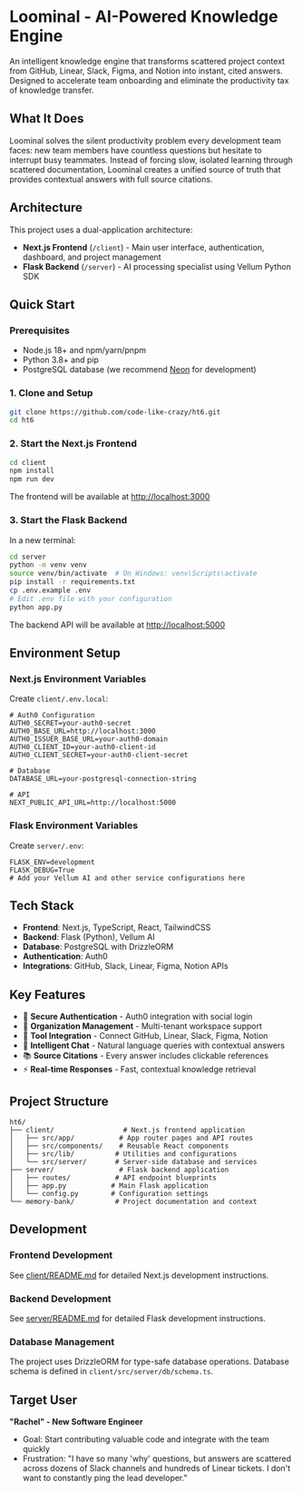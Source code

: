 # Loominal - AI-Powered Knowledge Engine

An intelligent knowledge engine that transforms scattered project context from GitHub, Linear, Slack, Figma, and Notion into instant, cited answers. Designed to accelerate team onboarding and eliminate the productivity tax of knowledge transfer.

## What It Does

Loominal solves the silent productivity problem every development team faces: new team members have countless questions but hesitate to interrupt busy teammates. Instead of forcing slow, isolated learning through scattered documentation, Loominal creates a unified source of truth that provides contextual answers with full source citations.

## Architecture

This project uses a dual-application architecture:

- **Next.js Frontend** (`/client`) - Main user interface, authentication, dashboard, and project management
- **Flask Backend** (`/server`) - AI processing specialist using Vellum Python SDK

## Quick Start

### Prerequisites

- Node.js 18+ and npm/yarn/pnpm
- Python 3.8+ and pip
- PostgreSQL database (we recommend [Neon](https://neon.tech) for development)

### 1. Clone and Setup

```bash
git clone https://github.com/code-like-crazy/ht6.git
cd ht6
```

### 2. Start the Next.js Frontend

```bash
cd client
npm install
npm run dev
```

The frontend will be available at [http://localhost:3000](http://localhost:3000)

### 3. Start the Flask Backend

In a new terminal:

```bash
cd server
python -m venv venv
source venv/bin/activate  # On Windows: venv\Scripts\activate
pip install -r requirements.txt
cp .env.example .env
# Edit .env file with your configuration
python app.py
```

The backend API will be available at [http://localhost:5000](http://localhost:5000)

## Environment Setup

### Next.js Environment Variables

Create `client/.env.local`:

```env
# Auth0 Configuration
AUTH0_SECRET=your-auth0-secret
AUTH0_BASE_URL=http://localhost:3000
AUTH0_ISSUER_BASE_URL=your-auth0-domain
AUTH0_CLIENT_ID=your-auth0-client-id
AUTH0_CLIENT_SECRET=your-auth0-client-secret

# Database
DATABASE_URL=your-postgresql-connection-string

# API
NEXT_PUBLIC_API_URL=http://localhost:5000
```

### Flask Environment Variables

Create `server/.env`:

```env
FLASK_ENV=development
FLASK_DEBUG=True
# Add your Vellum AI and other service configurations here
```

## Tech Stack

- **Frontend**: Next.js, TypeScript, React, TailwindCSS
- **Backend**: Flask (Python), Vellum AI
- **Database**: PostgreSQL with DrizzleORM
- **Authentication**: Auth0
- **Integrations**: GitHub, Slack, Linear, Figma, Notion APIs

## Key Features

- 🔐 **Secure Authentication** - Auth0 integration with social login
- 🏢 **Organization Management** - Multi-tenant workspace support
- 🔗 **Tool Integration** - Connect GitHub, Linear, Slack, Figma, Notion
- 💬 **Intelligent Chat** - Natural language queries with contextual answers
- 📚 **Source Citations** - Every answer includes clickable references
- ⚡ **Real-time Responses** - Fast, contextual knowledge retrieval

## Project Structure

```
ht6/
├── client/                 # Next.js frontend application
│   ├── src/app/           # App router pages and API routes
│   ├── src/components/    # Reusable React components
│   ├── src/lib/          # Utilities and configurations
│   └── src/server/       # Server-side database and services
├── server/                # Flask backend application
│   ├── routes/           # API endpoint blueprints
│   ├── app.py           # Main Flask application
│   └── config.py        # Configuration settings
└── memory-bank/          # Project documentation and context
```

## Development

### Frontend Development

See [client/README.md](./client/README.md) for detailed Next.js development instructions.

### Backend Development

See [server/README.md](./server/README.md) for detailed Flask development instructions.

### Database Management

The project uses DrizzleORM for type-safe database operations. Database schema is defined in `client/src/server/db/schema.ts`.

## Target User

**"Rachel" - New Software Engineer**
- Goal: Start contributing valuable code and integrate with the team quickly
- Frustration: "I have so many 'why' questions, but answers are scattered across dozens of Slack channels and hundreds of Linear tickets. I don't want to constantly ping the lead developer."